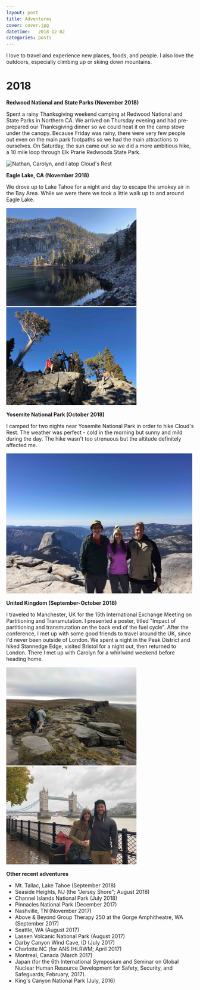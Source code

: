 ```yaml
---
layout: post
title: Adventures
cover: cover.jpg
datetime:   2018-12-02
categories: posts
---
```


I love to travel and experience new places, foods, and people. I also love the outdoors, especially climbing up or skiing down mountains.

# 2018

**Redwood National and State Parks (November 2018)**

Spent a rainy Thanksgiving weekend camping at Redwood National and State Parks in Northern CA. We arrived on Thursday evening and had pre-prepared our Thanksgiving dinner so we could heat it on the camp stove under the canopy. Because Friday was rainy, there were very few people out even on the main park footpaths so we had the main attractions to ourselves. On Saturday, the sun came out so we did a more ambitious hike, a 10 mile loop through Elk Prarie Redwoods State Park.

<img src="/images/2018-11_redwoods.jpg" alt="Nathan, Carolyn, and I atop Cloud's Rest" width="500" />


**Eagle Lake, CA (November 2018)**

We drove up to Lake Tahoe for a night and day to escape the smokey air in the Bay Area. While we were there we took a little walk up to and around Eagle Lake.

<p float="left">
  <img src="/images/2018-11_eagle_lake.jpg" alt="Eagle Lake in the afternoon sun" width="350" />
  <img src="/images/2018-11_eagle_lake2.jpg" alt="The crew: Carolyn, Kathy, Eric, and Franziska" width="350" />
</p>

**Yosemite National Park (October 2018)**

I camped for two nights near Yosemite National Park in order to hike Cloud's Rest. The weather was perfect - cold in the morning but sunny and mild during the day. The hike wasn't too strenuous but the altitude definitely affected me.

<img src="/images/2018-10_yosemite.jpg" alt="Nathan, Carolyn, and I atop Cloud's Rest" width="500" />

**United Kingdom (September-October 2018)**

I traveled to Manchester, UK for the 15th International Exchange Meeting on Partitioning and Transmutation. I presented a poster, titled "Impact of partitioning and transmutation on the back end of the fuel cycle". After the conference, I met up with some good friends to travel around the UK, since I'd never been outside of London. We spent a night in the Peak District and hiked Stannedge Edge, visited Bristol for a night out, then returned to London. There I met up with Carolyn for a whirlwind weekend before heading home.

<p float="left">
  <img src="/images/2018-10_stannedge_edge.jpg" alt="Mark and Richard walking the edge" width="350" />

  <img src="/images/2018-10_london.jpg" alt="Carolyn and I (and a sad abandoned umbrella) at Tower Bridge" width="350" />
</p>

**Other recent adventures**

* Mt. Tallac, Lake Tahoe (September 2018)
* Seaside Heights, NJ (the "Jersey Shore"; August 2018)
* Channel Islands National Park (July 2018)
* Pinnacles National Park (December 2017)
* Nashville, TN (November 2017)
* Above & Beyond Group Therapy 250 at the Gorge Amphitheatre, WA (September 2017)
* Seattle, WA (August 2017)
* Lassen Volcanic National Park (August 2017)
* Darby Canyon Wind Cave, ID (July 2017)
* Charlotte NC (for ANS IHLRWM; April 2017)
* Montreal, Canada (March 2017)
* Japan (for the 6th International Symposium and Seminar on Global Nuclear Human Resource Development for Safety, Security, and Safeguards; February, 2017).
* King's Canyon National Park (July, 2016)
